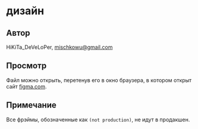 # дизайн

## Автор

HiKiTa_DeVeLoPer, mischkowu@gmail.com

## Просмотр

Файл можно открыть, перетенув его в окно браузера, в котором открыт сайт
[figma.com](https://figma.com/).

## Примечание

Все фрэймы, обозначенные как `(not production)`, не идут в продакшен.
